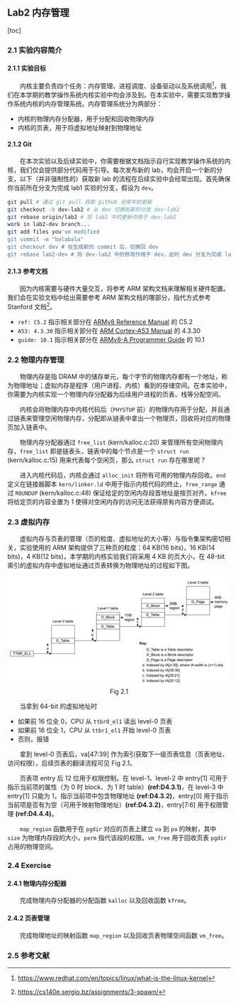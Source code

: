 ## Lab2 内存管理

[toc]

### 2.1 实验内容简介

#### 2.1.1 实验目标

　　内核主要负责四个任务：内存管理、进程调度、设备驱动以及系统调用[^RedHat]，我们在本学期的教学操作系统内核实验中均会涉及到。在本实验中，需要实现教学操作系统内核的内存管理系统。内存管理系统分为两部分：

- 内核的物理内存分配器，用于分配和回收物理内存
- 内核的页表，用于将虚拟地址映射到物理地址

#### 2.1.2 Git

　　在本次实验以及后续实验中，你需要根据文档指示自行实现教学操作系统的内核，我们仅会提供部分代码用于引导。每次发布新的 lab，均会开启一个新的分支，以下（并非强制性的）获取新 lab 的流程在后续实验中会经常出现。首先确保你当前所在分支为完成 lab1 实验的分支，假设为 `dev`。

```sh
git pull # 通过 git pull 获取 github 仓库中的更新
git checkout -b dev-lab2 # 从 dev 切换到新的分支 dev-lab2
git rebase origin/lab2 # 将 lab2 中的更新作用于 dev-lab2
work in lab2-dev branch...
git add files you've modified
git commit -m "balabala"
git checkout dev # 在生成新的 commit 后，切换回 dev
git rebase lab2-dev # 将 dev-lab2 中的修改作用于 dev，此时 dev 分支为完成 lab0-2 实验的分支
```

#### 2.1.3 参考文档

　　因为内核需要与硬件大量交互，将参考 ARM 架构文档来理解相关硬件配置。我们会在实验文档中给出需要参考 ARM 架构文档的哪部分，指代方式参考 Stanford 文档[^Stanford]。

- `ref: C5.2` 指示相关部分在 [ARMv8 Reference Manual](https://cs140e.sergio.bz/docs/ARMv8-Reference-Manual.pdf) 的 C5.2
- `A53: 4.3.30` 指示相关部分在 [ARM Cortex-A53 Manual](https://cs140e.sergio.bz/docs/ARM-Cortex-A53-Manual.pdf) 的 4.3.30
- `guide: 10.1` 指示相关部分在 [ARMv8-A Programmer Guide](https://cs140e.sergio.bz/docs/ARMv8-A-Programmer-Guide.pdf) 的 10.1

### 2.2 物理内存管理

　　物理内存是指 DRAM 中的储存单元，每个字节的物理内存都有一个地址，称为物理地址；虚拟内存是程序（用户进程、内核）看到的存储空间。在本实验中，你需要为内核实现一个物理内存分配器为后续用户进程的页表、栈等分配空间。

　　内核会将物理内存中内核代码后（`PHYSTOP` 前）的物理内存用于分配，并且通过链表来管理空闲物理内存，分配即从链表中拿出一个物理页，回收将对应的物理页加入链表中。

　　物理内存分配器通过 `free_list` (kern/kalloc.c:20) 来管理所有空闲物理内存，`free_list` 即是链表头，链表中的每个节点是一个 `struct run` (kern/kalloc.c:15) 用来代表每个空闲页，那么 `struct run` 存在哪里呢？

　　进入内核代码后，内核会通过 `alloc_init` 将所有可用的物理内存回收。`end` 定义在链接器脚本 `kern/linker.ld` 中用于指示内核代码的终止，`free_range` 通过 `ROUNDUP` (kern/kalloc.c:48) 保证给定的空闲内存段首地址是按页对齐。`kfree` 将给定页的内容全置为 1 使得对空闲内存的访问无法获得原有内容方便调试。

### 2.3 虚拟内存

　　虚拟内存与页表的管理（页的粒度、虚拟地址的大小等）与指令集架构密切相关，实验使用的 ARM 架构提供了三种页的粒度：64 KB(16 bits)，16 KB(14 bits)，4 KB(12 bits)，本学期的内核实验我们将采用 4 KB 的页大小，在 48-bit 索引的虚拟内存中虚拟地址通过页表转换为物理地址的过程如下图。

<img src="Pic/V2P.png">

<center>Fig 2.1</center>

　　当拿到 64-bit 的虚拟地址时

- 如果前 16 位全 0，CPU 从 `ttbr0_el1` 读出 level-0 页表
- 如果前 16 位全 1，CPU 从 `ttbr1_el1` 开始 level-0 页表
- 否则，报错

　　拿到 level-0 页表后，va[47:39] 作为索引获取下一级页表信息（页表地址、访问权限），后续页表的翻译流程可见 Fig 2.1。

　　页表项 entry 后 12 位用于权限控制。在 level-1、level-2 中 entry[1] 可用于指示当前项的属性（为 0 时 block、为 1 时 table）**(ref:D4.3.1)**，在 level-3 中 entry[1] 只能为 1，指示当前项中包含物理地址 **(ref:D4.3.2)**，entry[0] 用于指示当前项是否有为空（可用于映射物理地址）**(ref:D4.3.2)**，entry[7:6] 用于权限管理 **(ref:D4.4.4)**。

　　`map_region` 函数用于在 `pgdir` 对应的页表上建立 `va` 到 `pa` 的映射，其中 `size` 为物理内存段的大小，`perm` 指代该段的权限。`vm_free` 用于回收页表 `pgdir` 占用的物理空间。

### 2.4 Exercise

#### 2.4.1 物理内存分配器

　　完成物理内存分配器的分配函数 `kalloc` 以及回收函数 `kfree`。

#### 2.4.2 页表管理

　　完成物理地址的映射函数 `map_region` 以及回收页表物理空间函数 `vm_free`。

### 2.5 参考文献

[^RedHat]:https://www.redhat.com/en/topics/linux/what-is-the-linux-kernel
[^Stanford]:https://cs140e.sergio.bz/assignments/3-spawn/
